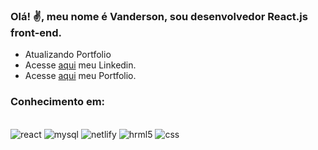 ### Olá! ✌️, meu nome é Vanderson, sou desenvolvedor React.js front-end.
- Atualizando Portfolio
- Acesse [aqui](https://www.linkedin.com/in/vanderson-tavares-da-silva-77832b222/) meu Linkedin.
- Acesse [aqui](https://vandersontavares.netlify.app/) meu Portfolio.

<!--[![Blog](https://img.shields.io/badge/LinkedIn-0077B5?style=for-the-badge&logo=linkedin&logoColor=white)](https://www.linkedin.com/in/vanderson-tavares-da-silva-77832b222/) -->

<!-- ![Vanderson's GitHub stats](https://github-readme-stats.vercel.app/api?username=VandersonTavares&theme=blue-green) -->


### Conhecimento em:
<div style="display: inline_block"><br/>
    <img alt="react" src="https://img.shields.io/badge/React-20232A?style=for-the-badge&logo=react&logoColor=61DAFB"/>
    <img alt="mysql" src="https://img.shields.io/badge/MySQL-00000F?style=for-the-badge&logo=mysql&logoColor=white"/>
    <img alt="netlify" src="https://img.shields.io/badge/Netlify-00C7B7?style=for-the-badge&logo=netlify&logoColor=white"/>
    <img alt="hrml5" src="https://img.shields.io/badge/HTML5-E34F26?style=for-the-badge&logo=html5&logoColor=white"/>
    <img alt="css" src="https://img.shields.io/badge/CSS-239120?&style=for-the-badge&logo=css3&logoColor=white"/>
</div>
